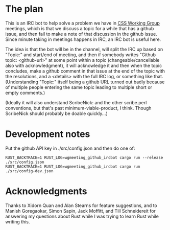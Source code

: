 # The plan

This is an IRC bot to help solve a problem we have in [CSS Working
Group](https://wiki.csswg.org/) meetings, which is that we discuss a
topic for a while that has a github issue, and then fail to make a note
of that discussion in the github issue.  Since minute taking in meetings
happens in IRC, an IRC bot is useful here.

The idea is that the bot will be in the channel, will split the IRC up
based on "Topic:" and start/end of meeting, and then if somebody writes
"Github topic: &lt;github-url>" at some point within a topic
(changeable/cancellable also with acknowledgment), it will acknowledge
it and then when the topic concludes, make a github comment in that
issue at the end of the topic with the resolutions, and a &lt;details>
with the full IRC log, or something like that.  (Understanding "Topic:"
itself being a github URL turned out badly because of multiple people
entering the same topic leading to multiple short or empty comments.)

(Ideally it will also understand ScribeNick: and the other
scribe.perl conventions, but that's past minimum-viable-product, I
think.   Though ScribeNick should probably be doable quickly...)

# Development notes

Put the github API key in ./src/config.json and then do one of:

    RUST_BACKTRACE=1 RUST_LOG=wgmeeting_github_ircbot cargo run --release ./src/config.json
    RUST_BACKTRACE=1 RUST_LOG=wgmeeting_github_ircbot cargo run ./src/config-dev.json

# Acknowledgments

Thanks to Xidorn Quan and Alan Stearns for feature suggestions, and to
Manish Goregaokar, Simon Sapin, Jack Moffitt, and Till Schneidereit for
answering my questions about Rust while I was trying to learn Rust while
writing this.
